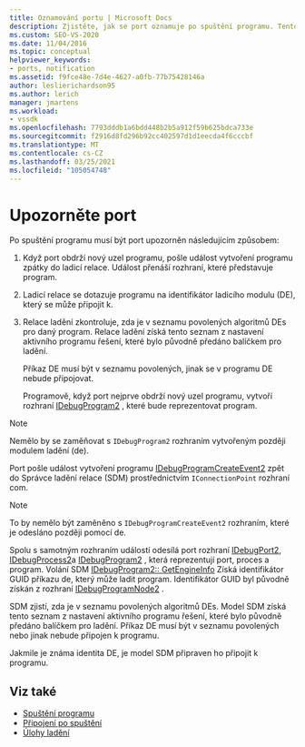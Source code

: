 ```yaml
---
title: Oznamování portu | Microsoft Docs
description: Zjistěte, jak se port oznamuje po spuštění programu. Tento článek obsahuje podrobný popis.
ms.custom: SEO-VS-2020
ms.date: 11/04/2016
ms.topic: conceptual
helpviewer_keywords:
- ports, notification
ms.assetid: f9fce48e-7d4e-4627-a0fb-77b75428146a
author: leslierichardson95
ms.author: lerich
manager: jmartens
ms.workload:
- vssdk
ms.openlocfilehash: 7793dddb1a6bdd448b2b5a912f59b625bdca733e
ms.sourcegitcommit: f2916d8fd296b92cc402597d1d1eecda4f6cccbf
ms.translationtype: MT
ms.contentlocale: cs-CZ
ms.lasthandoff: 03/25/2021
ms.locfileid: "105054748"
---
```

# <a name="notify-the-port"></a>Upozorněte port
Po spuštění programu musí být port upozorněn následujícím způsobem:

1. Když port obdrží nový uzel programu, pošle událost vytvoření programu zpátky do ladicí relace. Událost přenáší rozhraní, které představuje program.

2. Ladicí relace se dotazuje programu na identifikátor ladicího modulu (DE), který se může připojit k.

3. Relace ladění zkontroluje, zda je v seznamu povolených algoritmů DEs pro daný program. Relace ladění získá tento seznam z nastavení aktivního programu řešení, které bylo původně předáno balíčkem pro ladění.

    Příkaz DE musí být v seznamu povolených, jinak se v programu DE nebude připojovat.

   Programově, když port nejprve obdrží nový uzel programu, vytvoří rozhraní [IDebugProgram2](../../extensibility/debugger/reference/idebugprogram2.md) , které bude reprezentovat program.

> [!NOTE]
> Nemělo by se zaměňovat s `IDebugProgram2` rozhraním vytvořeným později modulem ladění (de).

 Port pošle událost vytvoření programu [IDebugProgramCreateEvent2](../../extensibility/debugger/reference/idebugprogramcreateevent2.md) zpět do Správce ladění relace (SDM) prostřednictvím `IConnectionPoint` rozhraní com.

> [!NOTE]
> To by nemělo být zaměněno s `IDebugProgramCreateEvent2` rozhraním, které je odesláno později pomocí de.

 Spolu s samotným rozhraním událostí odesílá port rozhraní [IDebugPort2](../../extensibility/debugger/reference/idebugport2.md), [IDebugProcess2](../../extensibility/debugger/reference/idebugprocess2.md)a [IDebugProgram2](../../extensibility/debugger/reference/idebugprogram2.md) , která reprezentují port, proces a program. Volání SDM [IDebugProgram2:: GetEngineInfo](../../extensibility/debugger/reference/idebugprogram2-getengineinfo.md) Získá identifikátor GUID příkazu de, který může ladit program. Identifikátor GUID byl původně získán z rozhraní [IDebugProgramNode2](../../extensibility/debugger/reference/idebugprogramnode2.md) .

 SDM zjistí, zda je v seznamu povolených algoritmů DEs. Model SDM získá tento seznam z nastavení aktivního programu řešení, které bylo původně předáno balíčkem pro ladění. Příkaz DE musí být v seznamu povolených nebo jinak nebude připojen k programu.

 Jakmile je známa identita DE, je model SDM připraven ho připojit k programu.

## <a name="see-also"></a>Viz také
- [Spuštění programu](../../extensibility/debugger/launching-a-program.md)
- [Připojení po spuštění](../../extensibility/debugger/attaching-after-a-launch.md)
- [Úlohy ladění](../../extensibility/debugger/debugging-tasks.md)
